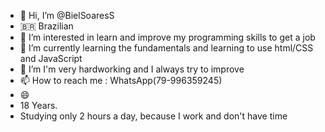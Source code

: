 - 👋 Hi, I’m @BielSoaresS
-  🇧🇷 Brazilian
- 👀 I’m interested in learn and improve my programming skills to get a job
- 🌱 I’m currently learning the fundamentals and learning to use html/CSS and JavaScript
- 💞️ I’m I'm very hardworking and I always try to improve
- 📫 How to reach me : WhatsApp(79-996359245)
- 😄 
- 18 Years.
- Studying only 2 hours a day, because I work and don't have time

<!---
BielSoaresS/BielSoaresS is a ✨ special ✨ repository because its `README.md` (this file) appears on your GitHub profile.
You can click the Preview link to take a look at your changes.
--->
